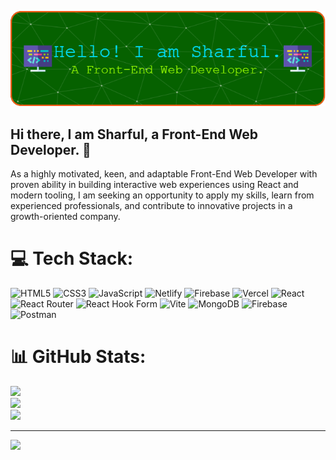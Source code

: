 ![Banner Image](./github-banner-image-sharful-012.png)

## Hi there, I am Sharful, a Front-End Web Developer. 👋
As a highly motivated, keen, and adaptable Front-End Web Developer with proven ability in building interactive web experiences using React and modern tooling, I am seeking an opportunity to apply my skills, learn from experienced professionals, and contribute to innovative projects in a growth-oriented company.

# 💻 Tech Stack:
![HTML5](https://img.shields.io/badge/html5-%23E34F26.svg?style=flat&logo=html5&logoColor=white) ![CSS3](https://img.shields.io/badge/css3-%231572B6.svg?style=flat&logo=css3&logoColor=white) ![JavaScript](https://img.shields.io/badge/javascript-%23323330.svg?style=flat&logo=javascript&logoColor=%23F7DF1E) ![Netlify](https://img.shields.io/badge/netlify-%23000000.svg?style=flat&logo=netlify&logoColor=#00C7B7) ![Firebase](https://img.shields.io/badge/firebase-%23039BE5.svg?style=flat&logo=firebase) ![Vercel](https://img.shields.io/badge/vercel-%23000000.svg?style=flat&logo=vercel&logoColor=white) ![React](https://img.shields.io/badge/react-%2320232a.svg?style=flat&logo=react&logoColor=%2361DAFB) ![React Router](https://img.shields.io/badge/React_Router-CA4245?style=flat&logo=react-router&logoColor=white) ![React Hook Form](https://img.shields.io/badge/React%20Hook%20Form-%23EC5990.svg?style=flat&logo=reacthookform&logoColor=white) ![Vite](https://img.shields.io/badge/vite-%23646CFF.svg?style=flat&logo=vite&logoColor=white) ![MongoDB](https://img.shields.io/badge/MongoDB-%234ea94b.svg?style=flat&logo=mongodb&logoColor=white) ![Firebase](https://img.shields.io/badge/firebase-a08021?style=flat&logo=firebase&logoColor=ffcd34) ![Postman](https://img.shields.io/badge/Postman-FF6C37?style=flat&logo=postman&logoColor=white)
# 📊 GitHub Stats:
![](https://github-readme-stats.vercel.app/api?username=ronnie012&theme=dark&hide_border=false&include_all_commits=true&count_private=true)<br/>
![](https://nirzak-streak-stats.vercel.app/?user=ronnie012&theme=dark&hide_border=false)<br/>
![](https://github-readme-stats.vercel.app/api/top-langs/?username=ronnie012&theme=dark&hide_border=false&include_all_commits=true&count_private=true&layout=compact)

---
[![](https://visitcount.itsvg.in/api?id=ronnie012&icon=0&color=0)](https://visitcount.itsvg.in)

<!-- Proudly created with GPRM ( https://gprm.itsvg.in ) -->



<!--
**ronnie012/ronnie012** is a ✨ _special_ ✨ repository because its `README.md` (this file) appears on your GitHub profile.

Here are some ideas to get you started:

- 🔭 I’m currently working on ...
- 🌱 I’m currently learning ...
- 👯 I’m looking to collaborate on ...
- 🤔 I’m looking for help with ...
- 💬 Ask me about ...
- 📫 How to reach me: ...
- 😄 Pronouns: ...
- ⚡ Fun fact: ...
-->
